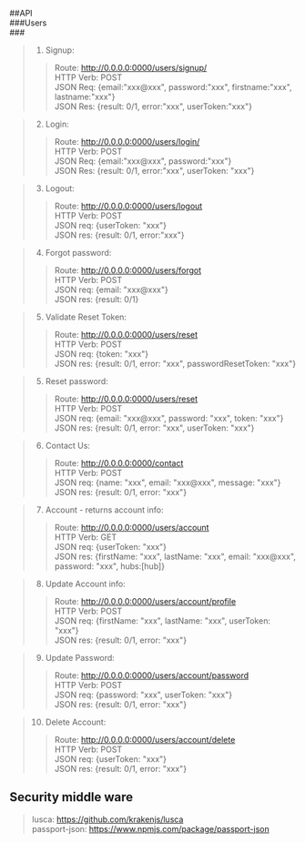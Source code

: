 ##API<br/>
###Users<br/>
###<br/>
>1. Signup: 
>> Route: http://0.0.0.0:0000/users/signup/ <br/>
>> HTTP Verb: POST <br/>
>> JSON Req: {email:"xxx@xxx", password:"xxx", firstname:"xxx", lastname:"xxx"} <br/>
>> JSON Res: {result: 0/1, error:"xxx", userToken:"xxx"} <br/>

>2. Login: 
>> Route: http://0.0.0.0:0000/users/login/ <br/>
>> HTTP Verb: POST <br/>
>> JSON Req: {email:"xxx@xxx", password:"xxx"} <br/>
>> JSON Res: {result: 0/1, error:"xxx", userToken: "xxx"} <br/>

>3. Logout: 
>> Route: http://0.0.0.0:0000/users/logout <br/>
>> HTTP Verb: POST <br/>
>> JSON req: {userToken: "xxx"}<br/>
>> JSON res: {result: 0/1, error:"xxx"}<br/>

>4. Forgot password: <br/>
>> Route: http://0.0.0.0:0000/users/forgot <br/>
>> HTTP Verb: POST <br/>
>> JSON req: {email: "xxx@xxx"}<br/>
>> JSON res: {result: 0/1}<br/>

>5. Validate Reset Token: <br/>
>> Route: http://0.0.0.0:0000/users/reset <br/>
>> HTTP Verb: POST <br/>
>> JSON req: {token: "xxx"}<br/>
>> JSON res: {result: 0/1, error: "xxx", passwordResetToken: "xxx"}<br/>

>5. Reset password: <br/>
>> Route: http://0.0.0.0:0000/users/reset <br/>
>> HTTP Verb: POST <br/>
>> JSON req: {email: "xxx@xxx", password: "xxx", token: "xxx"}<br/>
>> JSON res: {result: 0/1, error: "xxx", userToken: "xxx"}<br/>

>6. Contact Us: <br/>
>> Route: http://0.0.0.0:0000/contact <br/>
>> HTTP Verb: POST <br/>
>> JSON req: {name: "xxx", email: "xxx@xxx", message: "xxx"}<br/>
>> JSON res: {result: 0/1, error: "xxx"}<br/>

>7. Account - returns account info: <br/>
>> Route: http://0.0.0.0:0000/users/account <br/>
>> HTTP Verb: GET <br/>
>> JSON req: {userToken: "xxx"}<br/>
>> JSON res: {firstName: "xxx", lastName: "xxx", email: "xxx@xxx", password: "xxx", hubs:[hub]}<r>

>8. Update Account info: <br/>
>> Route: http://0.0.0.0:0000/users/account/profile <br/>
>> HTTP Verb: POST <br/>
>> JSON req: {firstName: "xxx", lastName: "xxx", userToken: "xxx"}<br/>
>> JSON res: {result: 0/1, error: "xxx"}<br/>

>9. Update Password: <br/>
>> Route: http://0.0.0.0:0000/users/account/password <br/>
>> HTTP Verb: POST <br/>
>> JSON req: {password: "xxx", userToken: "xxx"}<br/>
>> JSON res: {result: 0/1, error: "xxx"}<br/>

>10. Delete Account: <br/>
>> Route: http://0.0.0.0:0000/users/account/delete <br/>
>> HTTP Verb: POST <br/>
>> JSON req: {userToken: "xxx"}<br/>
>> JSON res: {result: 0/1, error: "xxx"}<br/>

## Security middle ware <br/>
> lusca: https://github.com/krakenjs/lusca <br/>
> passport-json: https://www.npmjs.com/package/passport-json <br/>
